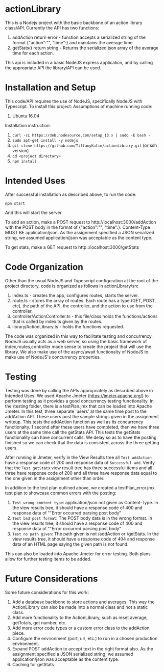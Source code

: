 # actionLibrary
This is a Nodejs project with the basic backbone of an action library class/API. Currently the API has two functions:
1. addAction return error - function accepts a serialized string of the format {"action":"<action>", "time":<time>} and maintains the average time.
2. getStats() return string - Returns the serialized json array of the average time for each action. 

This api is included in a basic NodeJS express application, and by calling the appropriate API the library/API can be used. 

# Installation and Setup
This code/API requires the use of NodeJS, specifically NodeJS with Typescript. To install this project:
Assumptions of machine running code:
1. Ubuntu 16.04

Installation instruction:
1. `curl -sL https://deb.nodesource.com/setup_13.x | sudo -E bash -`
2. `sudo apt-get install -y nodejs`
3. `git clone https://github.com/TiffanyKalin/actionLibrary.git` (or ssh version)
4. `cd <project directory>`
5. `npm install`

# Intended Uses
After successful installation as described above, to run the code:

`npm start`

And this will start the server. 

To add an action, make a POST request to http://localhost:3000/addAction with the POST body in the format of {"action":"<action>", "time":<time>}.
Content-Type MUST BE application/json. As the assignment specified a JSON serialized string, we assumed application/json was acceptable as the content type. 


To get stats, make a GET request to http::/localhost:3000/getStats

# Code Organization
Other than the usual NodeJS and Typescript configuration at the root of the project directory, code is organized as follows in actionLibrary/src
1. index.ts - creates the app, configures routes, starts the server.
2. route.ts - stores the array of routes. Each route has a type (GET, POST, etc), the path of the API, the controller, and the action to use from the controller.
3. controller/ActionController.ts - this file/class holds the functions/actions that is called by index.ts given by the routes. 
4. library/ActionLibrary.ts - holds the functions requested. 

The code was organized in this way to facilitate testing and concurrency. NodeJS usually acts as a web server, so using the basic framework of index,routes,controller made sense to create the project that will use the library. We also make use of the async/await functionalty of NodeJS to make use of NodeJS's concurrency properties. 

# Testing
Testing was done by calling the APIs appropriately as described above in Intended Uses. We used Apache Jmeter (https://jmeter.apache.org/) to perform testing as it provides a good concurrency testing functionality. In the <root project directory>/testing folder, there is a testPlan.jmx that can be loaded into Apache Jmeter. In this test, three separate 'users' at the same time post to the addAction API. These users post the sample strings given in the assignment writeup. This tests the addAction function as well as its concurrency functionalty. 1 second after these users have completed, then we have three users at the same time call the getStats API. This tests the getStats functionality can have concurrent calls. We delay so as to have the posting finished so we can check that the data is consistent across the three getting users. 

After running in Jmeter, verify in the View Results tree all `Test addAction` have a response code of 200 and response data of `Successful add`. Verify that the `Test getStats` view result tree has three successful items and all three have response code of 200 and all three have response data equal to the one given in the assignment other than order. 

In addition to the test plan outlined above, we created a testPlan_error.jmx test plan to showcase common errors with the posting:
1. `Test wrong content type`: application/json not given as Content-Type. In the view results tree, it should have a response code of 400 and response data of ""Error occurred parsing post body"
2. `Test bad post format`: The POST body data is in the wrong format. In the view results tree, it should have a response code of 400 and response data of ""Error occurred parsing post body"
3. `Test no path given`: The path given is not /addAction or /getStats. In the view results tree, it should have a response code of 404 and response data of an HTML page saying the given path is not found. 

This can also be loaded into Apache Jmeter for error testing. Both plans allow for further testing items to be added. 


# Future Considerations
Some future considerations for this work:
1. Add a database backbone to store actions and averages. This way the ActionLibrary can also be made into a normal class and not a static class. 
2. Add more functionality to the ActionLibrary, such as reset average, getTotals, get number, etc. 
3. Add more error code types or a custom error class to the addAction piece. 
4. Configure the environment (port, url, etc.) to run in a chosen production environment. 
5. Expand POST addAction to accept text in the right format also. As the assignment specified a JSON serialized string, we assumed application/json was acceptable as the content type. 
6. Caching for getStats







